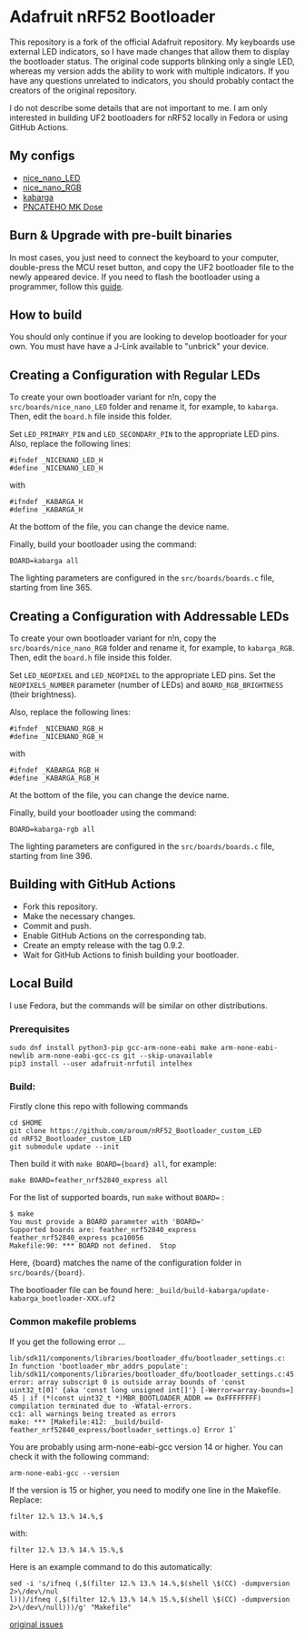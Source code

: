 # Adafruit nRF52 Bootloader

This repository is a fork of the official Adafruit repository. My keyboards use external LED indicators, so I have made changes that allow them to display the bootloader status. The original code supports blinking only a single LED, whereas my version adds the ability to work with multiple indicators. If you have any questions unrelated to indicators, you should probably contact the creators of the original repository.

I do not describe some details that are not important to me. I am only interested in building UF2 bootloaders for nRF52 locally in Fedora or using GitHub Actions.

## My configs
* [nice_nano_LED](https://github.com/aroum/nRF52_Bootloader_custom_LED/tree/master/src/boards/nice_nano_LED)
* [nice_nano_RGB](https://github.com/aroum/nRF52_Bootloader_custom_LED/tree/master/src/boards/nice_nano_RGB)
* [kabarga](https://github.com/aroum/nRF52_Bootloader_custom_LED/tree/master/src/boards/kabarga)
* [PNCATEHO MK Dose](https://github.com/aroum/nRF52_Bootloader_custom_LED/tree/master/src/boards/pncateho_mk_dose)


## Burn & Upgrade with pre-built binaries
In most cases, you just need to connect the keyboard to your computer, double-press the MCU reset button, and copy the UF2 bootloader file to the newly appeared device. If you need to flash the bootloader using a programmer, follow this [guide](https://github.com/joric/nrfmicro/wiki/Bootloader#swd-programmers).

## How to build

You should only continue if you are looking to develop bootloader for your own.
You must have have a J-Link available to "unbrick" your device.

## Creating a Configuration with Regular LEDs

To create your own bootloader variant for n!n, copy the `src/boards/nice_nano_LED` folder and rename it, for example, to `kabarga`. Then, edit the `board.h` file inside this folder.

Set `LED_PRIMARY_PIN` and `LED_SECONDARY_PIN` to the appropriate LED pins. Also, replace the following lines:

````
#ifndef _NICENANO_LED_H  
#define _NICENANO_LED_H  
````

with

```
#ifndef _KABARGA_H  
#define _KABARGA_H  
```
At the bottom of the file, you can change the device name.

Finally, build your bootloader using the command:

```BOARD=kabarga all```

The lighting parameters are configured in the `src/boards/boards.c` file, starting from line 365.

## Creating a Configuration with Addressable LEDs

To create your own bootloader variant for n!n, copy the `src/boards/nice_nano_RGB` folder and rename it, for example, to `kabarga_RGB`. Then, edit the `board.h` file inside this folder.

Set `LED_NEOPIXEL` and `LED_NEOPIXEL` to the appropriate LED pins. Set the `NEOPIXELS_NUMBER` parameter (number of LEDs) and `BOARD_RGB_BRIGHTNESS` (their brightness).

Also, replace the following lines:

```
#ifndef _NICENANO_RGB_H  
#define _NICENANO_RGB_H  
```

with

```
#ifndef _KABARGA_RGB_H  
#define _KABARGA_RGB_H  
```
At the bottom of the file, you can change the device name.

Finally, build your bootloader using the command:

```BOARD=kabarga-rgb all```

The lighting parameters are configured in the `src/boards/boards.c` file, starting from line 396.

## Building with GitHub Actions

* Fork this repository.
* Make the necessary changes.
* Commit and push.
* Enable GitHub Actions on the corresponding tab.
* Create an empty release with the tag 0.9.2.
* Wait for GitHub Actions to finish building your bootloader.

## Local Build

I use Fedora, but the commands will be similar on other distributions.

### Prerequisites

```
sudo dnf install python3-pip gcc-arm-none-eabi make arm-none-eabi-newlib arm-none-eabi-gcc-cs git --skip-unavailable    
pip3 install --user adafruit-nrfutil intelhex
```

### Build:

Firstly clone this repo with following commands

```
cd $HOME
git clone https://github.com/aroum/nRF52_Bootloader_custom_LED
cd nRF52_Bootloader_custom_LED
git submodule update --init
```

Then build it with `make BOARD={board} all`, for example:

```
make BOARD=feather_nrf52840_express all
```

For the list of supported boards, run `make` without `BOARD=` :

```
$ make
You must provide a BOARD parameter with 'BOARD='
Supported boards are: feather_nrf52840_express feather_nrf52840_express pca10056
Makefile:90: *** BOARD not defined.  Stop
```
Here, {board} matches the name of the configuration folder in `src/boards/{board}`.

The bootloader file can be found here: `_build/build-kabarga/update-kabarga_bootloader-XXX.uf2`

### Common makefile problems

If you get the following error ...

```
lib/sdk11/components/libraries/bootloader_dfu/bootloader_settings.c: In function 'bootloader_mbr_addrs_populate':
lib/sdk11/components/libraries/bootloader_dfu/bootloader_settings.c:45:7: error: array subscript 0 is outside array bounds of 'const uint32_t[0]' {aka 'const long unsigned int[]'} [-Werror=array-bounds=]
45 | if (*(const uint32_t *)MBR_BOOTLOADER_ADDR == 0xFFFFFFFF)
compilation terminated due to -Wfatal-errors.
cc1: all warnings being treated as errors
make: *** [Makefile:412: _build/build-feather_nrf52840_express/bootloader_settings.o] Error 1`
```

You are probably using arm-none-eabi-gcc version 14 or higher. You can check it with the following command:

```arm-none-eabi-gcc --version```

If the version is 15 or higher, you need to modify one line in the Makefile. Replace:

```filter 12.% 13.% 14.%,$```

with:

```filter 12.% 13.% 14.% 15.%,$```

Here is an example command to do this automatically:

```
sed -i 's/ifneq (,$(filter 12.% 13.% 14.%,$(shell \$(CC) -dumpversion 2>\/dev\/nul
l)))/ifneq (,$(filter 12.% 13.% 14.% 15.%,$(shell \$(CC) -dumpversion 2>\/dev\/null)))/g' "Makefile"
```

[original issues](https://github.com/adafruit/Adafruit_nRF52_Bootloader/issues/339)
